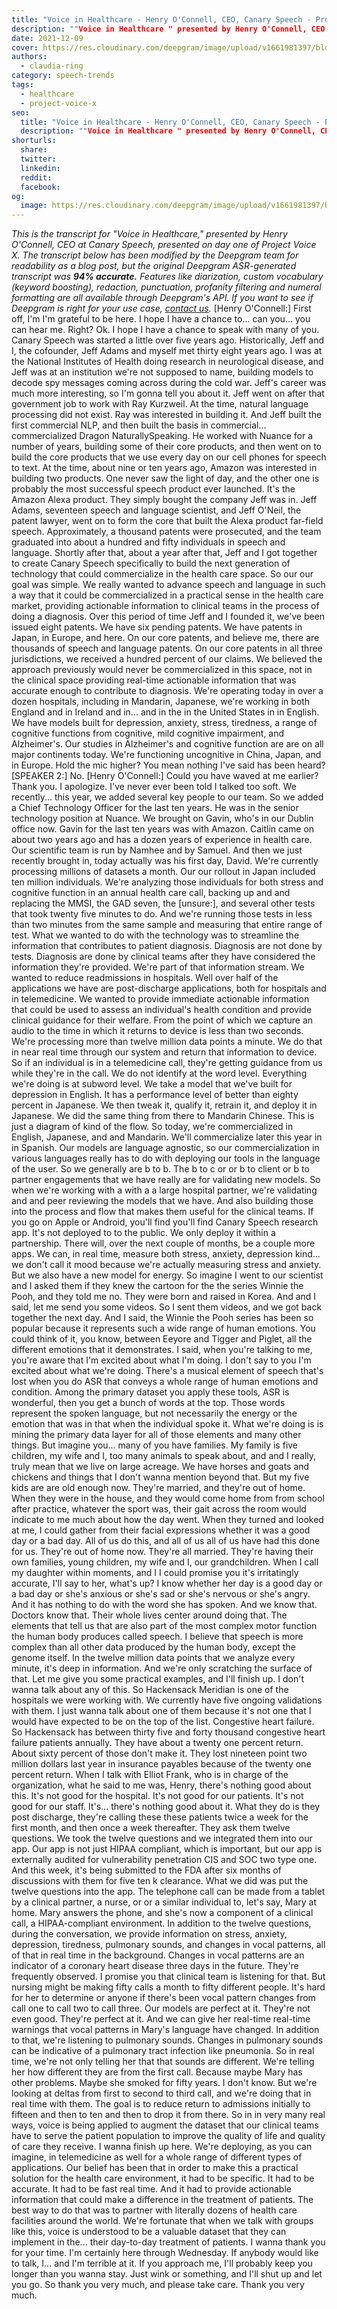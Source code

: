 ```yaml
---
title: "Voice in Healthcare - Henry O'Connell, CEO, Canary Speech - Project Voice X"
description: ""Voice in Healthcare " presented by Henry O'Connell, CEO of Canary Speech, presented on day one of Project Voice X. "
date: 2021-12-09
cover: https://res.cloudinary.com/deepgram/image/upload/v1661981397/blog/voice-in-healthcare-henry-oconnell-ceo-canary-speech-project-voice-x/proj-voice-x-session-henry-oconnell-blog-thumb-554.png
authors:
  - claudia-ring
category: speech-trends
tags:
  - healthcare
  - project-voice-x
seo:
  title: "Voice in Healthcare - Henry O'Connell, CEO, Canary Speech - Project Voice X"
  description: ""Voice in Healthcare " presented by Henry O'Connell, CEO of Canary Speech, presented on day one of Project Voice X. "
shorturls:
  share: 
  twitter: 
  linkedin: 
  reddit: 
  facebook: 
og:
  image: https://res.cloudinary.com/deepgram/image/upload/v1661981397/blog/voice-in-healthcare-henry-oconnell-ceo-canary-speech-project-voice-x/proj-voice-x-session-henry-oconnell-blog-thumb-554.png
---
```


_This is the transcript for "Voice in Healthcare," presented by Henry O'Connell, CEO at Canary Speech, presented on day one of Project Voice X._ _The transcript below has been modified by the Deepgram team for readability as a blog post, but the original Deepgram ASR-generated transcript was **94% accurate.**  Features like diarization, custom vocabulary (keyword boosting), redaction, punctuation, profanity filtering and numeral formatting are all available through Deepgram's API.  If you want to see if Deepgram is right for your use case, [contact us](https://deepgram.com/contact-us/)._ [Henry O'Connell:] First off, I'm I'm grateful to be here. I hope I have a chance to... can you... you can hear me. Right? Ok. I hope I have a chance to speak with many of you. Canary Speech was started a little over five years ago. Historically, Jeff and I, the cofounder, Jeff Adams and myself met thirty eight years ago. I was at the National Institutes of Health doing research in neurological disease, and Jeff was at an institution we're not supposed to name, building models to decode spy messages coming across during the cold war. Jeff's career was much more interesting, so I'm gonna tell you about it. Jeff went on after that government job to work with Ray Kurzweil. At the time, natural language processing did not exist. Ray was interested in building it. And Jeff built the first commercial NLP, and then built the basis in commercial... commercialized Dragon NaturallySpeaking. He worked with Nuance for a number of years, building some of their core products, and then went on to build the core products that we use every day on our cell phones for speech to text. At the time, about nine or ten years ago, Amazon was interested in building two products. One never saw the light of day, and the other one is probably the most successful speech product ever launched. It's the Amazon Alexa product. They simply bought the company Jeff was in. Jeff Adams, seventeen speech and language scientist, and Jeff O'Neil, the patent lawyer, went on to form the core that built the Alexa product far-field speech. Approximately, a thousand patents were prosecuted, and the team graduated into about a hundred and fifty individuals in speech and language. Shortly after that, about a year after that, Jeff and I got together to create Canary Speech specifically to build the next generation of technology that could commercialize in the health care space. So our our goal was simple. We really wanted to advance speech and language in such a way that it could be commercialized in a practical sense in the health care market, providing actionable information to clinical teams in the process of doing a diagnosis. Over this period of time Jeff and I founded it, we've been issued eight patents. We have six pending patents. We have patents in Japan, in Europe, and here. On our core patents, and believe me, there are thousands of speech and language patents. On our core patents in all three jurisdictions, we received a hundred percent of our claims. We believed the approach previously would never be commercialized in this space, not in the clinical space providing real-time actionable information that was accurate enough to contribute to diagnosis. We're operating today in over a dozen hospitals, including in Mandarin, Japanese, we're working in both England and in Ireland and in... and in the in the United States in in English. We have models built for depression, anxiety, stress, tiredness, a range of cognitive functions from cognitive, mild cognitive impairment, and Alzheimer's. Our studies in Alzheimer's and cognitive function are are on all major continents today. We're functioning uncognitive in China, Japan, and in Europe. Hold the mic higher? You mean nothing I've said has been heard? [SPEAKER 2:] No. [Henry O'Connell:] Could you have waved at me earlier? Thank you. I apologize. I've never ever been told I talked too soft. We recently... this year, we added several key people to our team. So we added a Chief Technology Officer for the last ten years. He was in the senior technology position at Nuance. We brought on Gavin, who's in our Dublin office now. Gavin for the last ten years was with Amazon. Caitlin came on about two years ago and has a dozen years of experience in health care. Our scientific team is run by Namhee and by Samuel. And then we just recently brought in, today actually was his first day, David. We're currently processing millions of datasets a month. Our our rollout in Japan included ten million individuals. We're analyzing those individuals for both stress and cognitive function in an annual health care call, backing up and and replacing the MMSI, the GAD seven, the [unsure:], and several other tests that took twenty five minutes to do. And we're running those tests in less than two minutes from the same sample and measuring that entire range of test. What we wanted to do with the technology was to streamline the information that contributes to patient diagnosis. Diagnosis are not done by tests. Diagnosis are done by clinical teams after they have considered the information they're provided. We're part of that information stream. We wanted to reduce readmissions in hospitals. Well over half of the applications we have are post-discharge applications, both for hospitals and in telemedicine. We wanted to provide immediate actionable information that could be used to assess an individual's health condition and provide clinical guidance for their welfare. From the point of which we capture an audio to the time in which it returns to device is less than two seconds. We're processing more than twelve million data points a minute. We do that in near real time through our system and return that information to device. So if an individual is in a telemedicine call, they're getting guidance from us while they're in the call. We do not identify at the word level. Everything we're doing is at subword level. We take a model that we've built for depression in English. It has a performance level of better than eighty percent in Japanese. We then tweak it, qualify it, retrain it, and deploy it in Japanese. We did the same thing from there to Mandarin Chinese. This is just a diagram of kind of the flow. So today, we're commercialized in English, Japanese, and and Mandarin. We'll commercialize later this year in in Spanish. Our models are language agnostic, so our commercialization in various languages really has to do with deploying our tools in the language of the user. So we generally are b to b. The b to c or or b to client or b to partner engagements that we have really are for validating new models. So when we're working with a with a a large hospital partner, we're validating and and peer reviewing the models that we have. And also building those into the process and flow that makes them useful for the clinical teams. If you go on Apple or Android, you'll find you'll find Canary Speech research app. It's not deployed to to the public. We only deploy it within a partnership. There will, over the next couple of months, be a couple more apps. We can, in real time, measure both stress, anxiety, depression kind... we don't call it mood because we're actually measuring stress and anxiety. But we also have a new model for energy. So imagine I went to our scientist and I asked them if they knew the cartoon for the the series Winnie the Pooh, and they told me no. They were born and raised in Korea. And and I said, let me send you some videos. So I sent them videos, and we got back together the next day. And I said, the Winnie the Pooh series has been so popular because it represents such a wide range of human emotions. You could think of it, you know, between Eeyore and Tigger and Piglet, all the different emotions that it demonstrates. I said, when you're talking to me, you're aware that I'm excited about what I'm doing. I don't say to you I'm excited about what we're doing. There's a musical element of speech that's lost when you do ASR that conveys a whole range of human emotions and condition. Among the primary dataset you apply these tools, ASR is wonderful, then you get a bunch of words at the top. Those words represent the spoken language, but not necessarily the energy or the emotion that was in that when the individual spoke it. What we're doing is is mining the primary data layer for all of those elements and many other things. But imagine you... many of you have families. My family is five children, my wife and I, too many animals to speak about, and and I really, truly mean that we live on large acreage. We have horses and goats and chickens and things that I don't wanna mention beyond that. But my five kids are are old enough now. They're married, and they're out of home. When they were in the house, and they would come home from from school after practice, whatever the sport was, their gait across the room would indicate to me much about how the day went. When they turned and looked at me, I could gather from their facial expressions whether it was a good day or a bad day. All of us do this, and all of us all of us have had this done for us. They're out of home now. They're all married. They're having their own families, young children, my wife and I, our grandchildren. When I call my daughter within moments, and I I could promise you it's irritatingly accurate, I'll say to her, what's up? I know whether her day is a good day or a bad day or she's anxious or she's sad or she's nervous or she's angry. And it has nothing to do with the word she has spoken. And we know that. Doctors know that. Their whole lives center around doing that. The elements that tell us that are also part of the most complex motor function the human body produces called speech. I believe that speech is more complex than all other data produced by the human body, except the genome itself. In the twelve million data points that we analyze every minute, it's deep in information. And we're only scratching the surface of that. Let me give you some practical examples, and I'll finish up. I don't wanna talk about any of this. So Hackensack Meridian is one of the hospitals we were working with. We currently have five ongoing validations with them. I just wanna talk about one of them because it's not one that I would have expected to be on the top of the list. Congestive heart failure. So Hackensack has between thirty five and forty thousand congestive heart failure patients annually. They have about a twenty one percent return. About sixty percent of those don't make it. They lost nineteen point two million dollars last year in insurance payables because of the twenty one percent return. When I talk with Elliot Frank, who is in charge of the organization, what he said to me was, Henry, there's nothing good about this. It's not good for the hospital. It's not good for our patients. It's not good for our staff. It's... there's nothing good about it. What they do is they post discharge, they're calling these these patients twice a week for the first month, and then once a week thereafter. They ask them twelve questions. We took the twelve questions and we integrated them into our app. Our app is not just HIPAA compliant, which is important, but our app is externally audited for vulnerability penetration CIS and SOC two type one. And this week, it's being submitted to the FDA after six months of discussions with them for five ten k clearance. What we did was put the twelve questions into the app. The telephone call can be made from a tablet by a clinical partner, a nurse, or or a similar individual to, let's say, Mary at home. Mary answers the phone, and she's now a component of a clinical call, a HIPAA-compliant environment. In addition to the twelve questions, during the conversation, we provide information on stress, anxiety, depression, tiredness, pulmonary sounds, and changes in vocal patterns, all of that in real time in the background. Changes in vocal patterns are an indicator of a coronary heart disease three days in the future. They're frequently observed. I promise you that clinical team is listening for that. But nursing might be making fifty calls a month to fifty different people. It's hard for her to determine or anyone if there's been vocal pattern changes from call one to call two to call three. Our models are perfect at it. They're not even good. They're perfect at it. And we can give her real-time real-time warnings that vocal patterns in Mary's language have changed. In addition to that, we're listening to pulmonary sounds. Changes in pulmonary sounds can be indicative of a pulmonary tract infection like pneumonia. So in real time, we're not only telling her that that sounds are different. We're telling her how different they are from the first call. Because maybe Mary has other problems. Maybe she smoked for fifty years. I don't know. But we're looking at deltas from first to second to third call, and we're doing that in real time with them. The goal is to reduce return to admissions initially to fifteen and then to ten and then to drop it from there. So in in very many real ways, voice is being applied to augment the dataset that our clinical teams have to serve the patient population to improve the quality of life and quality of care they receive. I wanna finish up here. We're deploying, as you can imagine, in telemedicine as well for a whole range of different types of applications. Our belief has been that in order to make this a practical solution for the health care environment, it had to be specific. It had to be accurate. It had to be fast real time. And it had to provide actionable information that could make a difference in the treatment of patients. The best way to do that was to partner with literally dozens of health care facilities around the world. We're fortunate that when we talk with groups like this, voice is understood to be a valuable dataset that they can implement in the... their day-to-day treatment of patients. I wanna thank you for your time. I'm certainly here through Wednesday. If anybody would like to talk, I... and I'm terrible at it. If you approach me, I'll probably keep you longer than you wanna stay. Just wink or something, and I'll shut up and let you go. So thank you very much, and please take care. Thank you very much.
